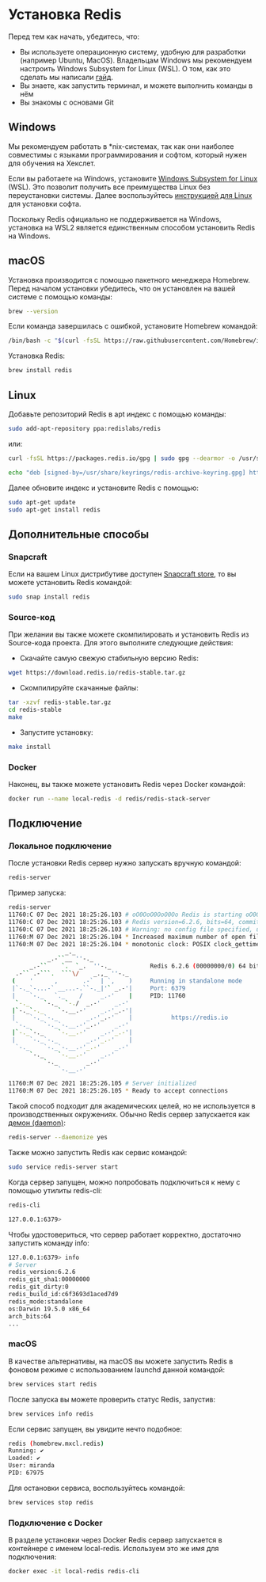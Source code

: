 # Установка Redis

Перед тем как начать, убедитесь, что:

- Вы используете операционную систему, удобную для разработки (например Ubuntu, MacOS). Владельцам Windows мы рекомендуем настроить Windows Subsystem for Linux (WSL). О том, как это сделать мы написали [гайд](https://ru.hexlet.io/blog/posts/ubuntu-linux-in-windows).
- Вы знаете, как запустить терминал, и можете выполнить команды в нём
- Вы знакомы с основами Git

## Windows

Мы рекомендуем работать в \*nix-системах, так как они наиболее совместимы с языками программирования и софтом, который
нужен для обучения на Хекслет.

Если вы работаете на Windows,
установите [Windows Subsystem for Linux](https://docs.microsoft.com/ru-ru/windows/wsl/install-win10) (WSL). Это позволит
получить все преимущества Linux без переустановки системы. Далее
воспользуйтесь [инструкцией для Linux](#linux) для установки софта.

Поскольку Redis официально не поддерживается на Windows, установка на WSL2 является единственным способом установить Redis на Windows.

## macOS

Установка производится с помощью пакетного менеджера Homebrew. Перед началом установки убедитесь, что он установлен на вашей системе с помощью команды:

```bash
brew --version
```

Если команда завершилась с ошибкой, установите Homebrew командой:

```bash
/bin/bash -c "$(curl -fsSL https://raw.githubusercontent.com/Homebrew/install/HEAD/install.sh)"
```

Установка Redis:

```bash
brew install redis
```

## Linux

Добавьте репозиторий Redis в apt индекс с помощью команды:

```bash
sudo add-apt-repository ppa:redislabs/redis
```

или:

```bash
curl -fsSL https://packages.redis.io/gpg | sudo gpg --dearmor -o /usr/share/keyrings/redis-archive-keyring.gpg

echo "deb [signed-by=/usr/share/keyrings/redis-archive-keyring.gpg] https://packages.redis.io/deb $(lsb_release -cs) main" | sudo tee /etc/apt/sources.list.d/redis.list
```

Далее обновите индекс и установите Redis с помощью:

```bash
sudo apt-get update
sudo apt-get install redis
```

## Дополнительные способы

### Snapcraft

Если на вашем Linux дистрибутиве доступен [Snapcraft store](https://snapcraft.io/store), то вы можете установить Redis командой:

```bash
sudo snap install redis
```

### Source-код

При желании вы также можете скомпилировать и установить Redis из Source-кода проекта. Для этого выполните следующие действия:

- Скачайте самую свежую стабильную версию Redis:

```bash
wget https://download.redis.io/redis-stable.tar.gz
```

- Скомпилируйте скачанные файлы:

```bash
tar -xzvf redis-stable.tar.gz
cd redis-stable
make
```

- Запустите установку:

```bash
make install
```

### Docker

Наконец, вы также можете установить Redis через Docker командой:

```bash
docker run --name local-redis -d redis/redis-stack-server
```

## Подключение

### Локальное подключение

После установки Redis сервер нужно запускать вручную командой:

```bash
redis-server
```

Пример запуска:

````bash
redis-server
11760:C 07 Dec 2021 18:25:26.103 # oO0OoO0OoO0Oo Redis is starting oO0OoO0OoO0Oo
11760:C 07 Dec 2021 18:25:26.103 # Redis version=6.2.6, bits=64, commit=00000000, modified=0, pid=11760, just started
11760:C 07 Dec 2021 18:25:26.103 # Warning: no config file specified, using the default config. In order to specify a config file use redis-server /path/to/redis.conf
11760:M 07 Dec 2021 18:25:26.104 * Increased maximum number of open files to 10032 (it was originally set to 256).
11760:M 07 Dec 2021 18:25:26.104 * monotonic clock: POSIX clock_gettime
                _._
           _.-``__ ''-._
      _.-``    `.  `_.  ''-._           Redis 6.2.6 (00000000/0) 64 bit
  .-`` .-```.  ```\/    _.,_ ''-._
 (    '      ,       .-`  | `,    )     Running in standalone mode
 |`-._`-...-` __...-.``-._|'` _.-'|     Port: 6379
 |    `-._   `._    /     _.-'    |     PID: 11760
  `-._    `-._  `-./  _.-'    _.-'
 |`-._`-._    `-.__.-'    _.-'_.-'|
 |    `-._`-._        _.-'_.-'    |           https://redis.io
  `-._    `-._`-.__.-'_.-'    _.-'
 |`-._`-._    `-.__.-'    _.-'_.-'|
 |    `-._`-._        _.-'_.-'    |
  `-._    `-._`-.__.-'_.-'    _.-'
      `-._    `-.__.-'    _.-'
          `-._        _.-'
              `-.__.-'

11760:M 07 Dec 2021 18:25:26.105 # Server initialized
11760:M 07 Dec 2021 18:25:26.105 * Ready to accept connections
````

Такой способ подходит для академических целей, но не используется в производственных окружениях. Обычно Redis сервер запускается как [демон (daemon)](<https://ru.wikipedia.org/wiki/%D0%94%D0%B5%D0%BC%D0%BE%D0%BD_(%D0%BF%D1%80%D0%BE%D0%B3%D1%80%D0%B0%D0%BC%D0%BC%D0%B0)>):

```bash
redis-server --daemonize yes
```

Также можно запустить Redis как сервис командой:

```bash
sudo service redis-server start
```

Когда сервер запущен, можно попробовать подключиться к нему с помощью утилиты redis-cli:

```bash
redis-cli

127.0.0.1:6379>
```

Чтобы удостовериться, что сервер работает корректно, достаточно запустить команду info:

```bash
127.0.0.1:6379> info
# Server
redis_version:6.2.6
redis_git_sha1:00000000
redis_git_dirty:0
redis_build_id:c6f3693d1aced7d9
redis_mode:standalone
os:Darwin 19.5.0 x86_64
arch_bits:64
...
```

### macOS

В качестве альтернативы, на macOS вы можете запустить Redis в фоновом режиме с использованием launchd данной командой:

```bash
brew services start redis
```

После запуска вы можете проверить статус Redis, запустив:

```bash
brew services info redis
```

Если сервис запущен, вы увидите нечто подобное:

```bash
redis (homebrew.mxcl.redis)
Running: ✔
Loaded: ✔
User: miranda
PID: 67975
```

Для остановки сервиса, воспользуйтесь командой:

```bash
brew services stop redis
```

### Подключение с Docker

В разделе установки через Docker Redis сервер запускается в контейнере с именем local-redis. Используем это же имя для подключения:

```bash
docker exec -it local-redis redis-cli
```
